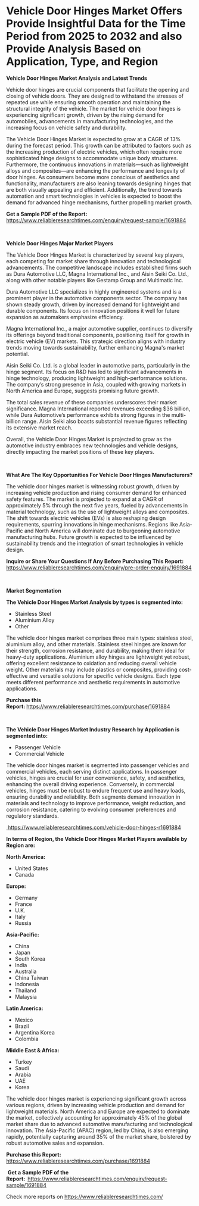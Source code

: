 <p><h1>Vehicle Door Hinges Market Offers Provide Insightful Data for the Time Period from 2025 to 2032 and also Provide Analysis Based on Application, Type, and Region</h1></p><p><strong>Vehicle Door Hinges Market Analysis and Latest Trends</strong></p>
<p><p>Vehicle door hinges are crucial components that facilitate the opening and closing of vehicle doors. They are designed to withstand the stresses of repeated use while ensuring smooth operation and maintaining the structural integrity of the vehicle. The market for vehicle door hinges is experiencing significant growth, driven by the rising demand for automobiles, advancements in manufacturing technologies, and the increasing focus on vehicle safety and durability.</p><p>The Vehicle Door Hinges Market is expected to grow at a CAGR of 13% during the forecast period. This growth can be attributed to factors such as the increasing production of electric vehicles, which often require more sophisticated hinge designs to accommodate unique body structures. Furthermore, the continuous innovations in materials—such as lightweight alloys and composites—are enhancing the performance and longevity of door hinges. As consumers become more conscious of aesthetics and functionality, manufacturers are also leaning towards designing hinges that are both visually appealing and efficient. Additionally, the trend towards automation and smart technologies in vehicles is expected to boost the demand for advanced hinge mechanisms, further propelling market growth.</p></p>
<p><strong>Get a Sample PDF of the Report:&nbsp;</strong> <a href="https://www.reliableresearchtimes.com/enquiry/request-sample/1691884?utm_campaign=2222&utm_medium=2&utm_source=Github&utm_content=ia&utm_term=30032025&utm_id=vehicle-door-hinges">https://www.reliableresearchtimes.com/enquiry/request-sample/1691884</a></p>
<p>&nbsp;</p>
<p><strong>Vehicle Door Hinges Major Market Players</strong></p>
<p><p>The Vehicle Door Hinges Market is characterized by several key players, each competing for market share through innovation and technological advancements. The competitive landscape includes established firms such as Dura Automotive LLC, Magna International Inc., and Aisin Seiki Co. Ltd., along with other notable players like Gestamp Group and Multimatic Inc.</p><p>Dura Automotive LLC specializes in highly engineered systems and is a prominent player in the automotive components sector. The company has shown steady growth, driven by increased demand for lightweight and durable components. Its focus on innovation positions it well for future expansion as automakers emphasize efficiency.</p><p>Magna International Inc., a major automotive supplier, continues to diversify its offerings beyond traditional components, positioning itself for growth in electric vehicle (EV) markets. This strategic direction aligns with industry trends moving towards sustainability, further enhancing Magna's market potential.</p><p>Aisin Seiki Co. Ltd. is a global leader in automotive parts, particularly in the hinge segment. Its focus on R&D has led to significant advancements in hinge technology, producing lightweight and high-performance solutions. The company’s strong presence in Asia, coupled with growing markets in North America and Europe, suggests promising future growth.</p><p>The total sales revenue of these companies underscores their market significance. Magna International reported revenues exceeding $36 billion, while Dura Automotive’s performance exhibits strong figures in the multi-billion range. Aisin Seiki also boasts substantial revenue figures reflecting its extensive market reach.</p><p>Overall, the Vehicle Door Hinges Market is projected to grow as the automotive industry embraces new technologies and vehicle designs, directly impacting the market positions of these key players.</p></p>
<p>&nbsp;</p>
<p><strong>What Are The Key Opportunities For Vehicle Door Hinges Manufacturers?</strong></p>
<p><p>The vehicle door hinges market is witnessing robust growth, driven by increasing vehicle production and rising consumer demand for enhanced safety features. The market is projected to expand at a CAGR of approximately 5% through the next five years, fueled by advancements in material technology, such as the use of lightweight alloys and composites. The shift towards electric vehicles (EVs) is also reshaping design requirements, spurring innovations in hinge mechanisms. Regions like Asia-Pacific and North America will dominate due to burgeoning automotive manufacturing hubs. Future growth is expected to be influenced by sustainability trends and the integration of smart technologies in vehicle design.</p></p>
<p><strong>Inquire or Share Your Questions If Any Before Purchasing This Report:</strong> <a href="https://www.reliableresearchtimes.com/enquiry/pre-order-enquiry/1691884?utm_campaign=2222&utm_medium=2&utm_source=Github&utm_content=ia&utm_term=30032025&utm_id=vehicle-door-hinges">https://www.reliableresearchtimes.com/enquiry/pre-order-enquiry/1691884</a></p>
<p>&nbsp;</p>
<p><strong>Market Segmentation</strong></p>
<p><strong>The Vehicle Door Hinges Market Analysis by types is segmented into:</strong></p>
<p><ul><li>Stainless Steel</li><li>Aluminium Alloy</li><li>Other</li></ul></p>
<p><p>The vehicle door hinges market comprises three main types: stainless steel, aluminium alloy, and other materials. Stainless steel hinges are known for their strength, corrosion resistance, and durability, making them ideal for heavy-duty applications. Aluminium alloy hinges are lightweight yet robust, offering excellent resistance to oxidation and reducing overall vehicle weight. Other materials may include plastics or composites, providing cost-effective and versatile solutions for specific vehicle designs. Each type meets different performance and aesthetic requirements in automotive applications.</p></p>
<p><strong>Purchase this Report:&nbsp;</strong><a href="https://www.reliableresearchtimes.com/purchase/1691884?utm_campaign=2222&utm_medium=2&utm_source=Github&utm_content=ia&utm_term=30032025&utm_id=vehicle-door-hinges">https://www.reliableresearchtimes.com/purchase/1691884</a></p>
<p>&nbsp;</p>
<p><strong>The Vehicle Door Hinges Market Industry Research by Application is segmented into:</strong></p>
<p><ul><li>Passenger Vehicle</li><li>Commercial Vehicle</li></ul></p>
<p><p>The vehicle door hinges market is segmented into passenger vehicles and commercial vehicles, each serving distinct applications. In passenger vehicles, hinges are crucial for user convenience, safety, and aesthetics, enhancing the overall driving experience. Conversely, in commercial vehicles, hinges must be robust to endure frequent use and heavy loads, ensuring durability and reliability. Both segments demand innovation in materials and technology to improve performance, weight reduction, and corrosion resistance, catering to evolving consumer preferences and regulatory standards. </p></p>
<p><a href="https://www.reliableresearchtimes.com/vehicle-door-hinges-r1691884?utm_campaign=2222&utm_medium=2&utm_source=Github&utm_content=ia&utm_term=30032025&utm_id=vehicle-door-hinges">&nbsp;https://www.reliableresearchtimes.com/vehicle-door-hinges-r1691884</a></p>
<p><strong>In terms of Region, the Vehicle Door Hinges Market Players available by Region are:</strong></p>
<p>
    <p> <strong> North America: </strong>
        <ul>
            <li>United States</li>
            <li>Canada</li>
        </ul>
        </p> 
    <p> <strong> Europe: </strong>
        <ul>
            <li>Germany</li>
            <li>France</li>
            <li>U.K.</li>
            <li>Italy</li>
            <li>Russia</li>
        </ul>
        </p> 
    <p> <strong> Asia-Pacific: </strong>
        <ul>
            <li>China</li>
            <li>Japan</li>
            <li>South Korea</li>
            <li>India</li>
            <li>Australia</li>
            <li>China Taiwan</li>
            <li>Indonesia</li>
            <li>Thailand</li>
            <li>Malaysia</li>
        </ul>
        </p> 
    <p> <strong> Latin America: </strong>
        <ul>
            <li>Mexico</li>
            <li>Brazil</li>
            <li>Argentina Korea</li>
            <li>Colombia</li>
        </ul>
        </p> 
    <p> <strong> Middle East & Africa: </strong>
        <ul>
            <li>Turkey</li>
            <li>Saudi</li>
            <li>Arabia</li>
            <li>UAE</li>
            <li>Korea</li>
        </ul>
    </p>
    </p>
<p><p>The vehicle door hinges market is experiencing significant growth across various regions, driven by increasing vehicle production and demand for lightweight materials. North America and Europe are expected to dominate the market, collectively accounting for approximately 45% of the global market share due to advanced automotive manufacturing and technological innovation. The Asia-Pacific (APAC) region, led by China, is also emerging rapidly, potentially capturing around 35% of the market share, bolstered by robust automotive sales and expansion.</p></p>
<p><strong>Purchase this Report: </strong><a href="https://www.reliableresearchtimes.com/purchase/1691884?utm_campaign=2222&utm_medium=2&utm_source=Github&utm_content=ia&utm_term=30032025&utm_id=vehicle-door-hinges">https://www.reliableresearchtimes.com/purchase/1691884</a></p>
<p>&nbsp;<strong>Get a Sample PDF of the Report:&nbsp;&nbsp;</strong><a href="https://www.reliableresearchtimes.com/enquiry/request-sample/1691884?utm_campaign=2222&utm_medium=2&utm_source=Github&utm_content=ia&utm_term=30032025&utm_id=vehicle-door-hinges">https://www.reliableresearchtimes.com/enquiry/request-sample/1691884</a></p>
<p><strong></strong></p>
<p>Check more reports on <a href="https://www.reliableresearchtimes.com/?utm_campaign=2222&utm_medium=2&utm_source=Github&utm_content=ia&utm_term=30032025&utm_id=vehicle-door-hinges">https://www.reliableresearchtimes.com/</a></p>